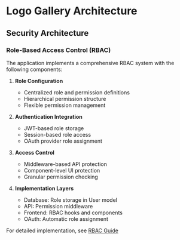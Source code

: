 # Logo Gallery Architecture

## Security Architecture

### Role-Based Access Control (RBAC)

The application implements a comprehensive RBAC system with the following components:

1. **Role Configuration**
   - Centralized role and permission definitions
   - Hierarchical permission structure
   - Flexible permission management

2. **Authentication Integration**
   - JWT-based role storage
   - Session-based role access
   - OAuth provider role assignment

3. **Access Control**
   - Middleware-based API protection
   - Component-level UI protection
   - Granular permission checking

4. **Implementation Layers**
   - Database: Role storage in User model
   - API: Permission middleware
   - Frontend: RBAC hooks and components
   - OAuth: Automatic role assignment

For detailed implementation, see [RBAC Guide](./guides/RBAC.md) 